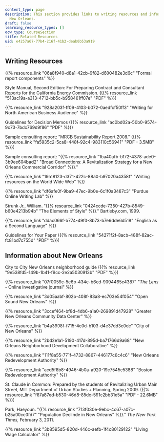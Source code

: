 ```yaml
---
content_type: page
description: This section provides links to writing resources and information about
  New Orleans.
draft: false
learning_resource_types: []
ocw_type: CourseSection
title: Related Resources
uid: e4257a67-77b4-216f-41b2-deab0b53a919
---
```

## Writing Resources

{{% resource_link "06a8f940-d8a1-42cb-9f82-d600482e3d6c" "Formal report components" %}}

Style Manual, Second Edition: For Preparing Contract and Consultant Reports for the California Energy Commission. ({{% resource_link "513ac19a-a313-4712-bb5c-b958461ff07e" "PDF" %}})

{{% resource_link "928a203f-ff09-4103-b072-0aedfcf50ff3" "Writing for North American Business Audience" %}}

Guidelines for Decision Memos ({{% resource_link "ac0bd02a-50b0-9574-9c73-7bdc769d9f86" "PDF" %}})

Sample consulting report: "MRCB Sustainability Report 2008." ({{% resource_link "fa5935c2-5ca8-448f-92c4-983110c56941" "PDF - 3.5MB" %}})

Sample consulting report: "{{% resource_link "1ba40afb-b172-4378-ade0-3b9ee604bad2" "Broad Connections: A Revitalization Strategy for a New Orleans Commercial Corridor" %}}."

{{% resource_link "19a18123-d371-422c-88a0-b97020a4358f" "Writing resources on the World Wide Web" %}}

{{% resource_link "df6afe0f-9ba9-47ec-9b0e-6c1f0a3487c3" "Purdue Online Writing Lab" %}}

Strunk Jr., William. "{{% resource_link "0424ccde-7350-427b-8549-b60e4213b94b" "The Elements of Style" %}}." Bartleby.com, 1999.

{{% resource_link "ddac066f-b774-49f0-8b73-b7e6dde6d518" "English as a Second Language" %}}

Guidelines for Your Paper ({{% resource_link "54271f2f-8acb-488f-82ac-fc81bd7c755d" "PDF" %}})

## Information about New Orleans

City to City New Orleans neighborhood guide ({{% resource_link "9e538fd5-149b-1b41-f9cc-2e2a5030913b" "PDF" %}})

{{% resource_link "07f0059c-5e6b-434e-b6ed-9094465c4387" "*The Lens* - Online investigative journal" %}}

{{% resource_link "3d05aabf-802b-408f-83a8-ec703e54f054" "Open Sound New Orleans" %}}

{{% resource_link "3ccef464-bf8d-4db6-a1a0-269891d47928" "Greater New Orleans Community Data Center" %}}

{{% resource_link "b4a3908f-f715-4c0d-b103-d4e37dd3e0dc" "City of New Orleans" %}}

{{% resource_link "2bd2e1a1-5190-417d-895d-ba71766d9a68" "New Orleans Neighborhood Development Collaborative" %}}

{{% resource_link "111f8a55-771f-4732-8867-446177c6c4c6" "New Orleans Redevelopment Authority" %}}

{{% resource_link "acd5f8b8-4946-4b0a-a920-19c7545e5388" "Boston Redevelopment Authority" %}}

St. Claude in Common: Prepared by the students of Revitalizing Urban Main Street, MIT Department of Urban Studies + Planning, Spring 2009. ({{% resource_link "f87a87ed-b530-46d8-85dc-591c2bb31e5a" "PDF - 22.6MB" %}})

Park, Haeyoun. "{{% resource_link "713f030e-9ebc-4c67-a07c-b25a00cc0fd7" "Population Declinde in New Orleans" %}}." *The New York Times,* February 3, 2011.

{{% resource_link "3b8595d5-820d-446c-aefb-1f4c80129122" "Living Wage Calculator" %}}